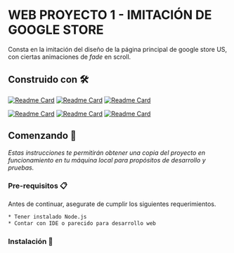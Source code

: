 # WEB PROYECTO 1 - IMITACIÓN DE GOOGLE STORE
Consta en la imitación del diseño de la página principal de google store US, con ciertas animaciones de _fade_ en scroll.

## Construido con 🛠️
[![Readme Card](https://github-readme-stats.vercel.app/api/pin/?theme=calm&username=webpack&repo=webpack)](https://github.com/webpack/webpack.git)
[![Readme Card](https://github-readme-stats.vercel.app/api/pin/?theme=calm&username=babel&repo=babel)](https://github.com/babel/babel.git)
[![Readme Card](https://github-readme-stats.vercel.app/api/pin/?theme=calm&username=npm&repo=cli)](https://github.com/npm/cli.git)

[![Readme Card](https://github-readme-stats.vercel.app/api/pin/?theme=calm&username=eslint&repo=eslint)](https://github.com/eslint/eslint.git)
[![Readme Card](https://github-readme-stats.vercel.app/api/pin/?theme=calm&username=facebook&repo=react)](https://github.com/facebook/react.git)
[![Readme Card](https://github-readme-stats.vercel.app/api/pin/?theme=calm&username=michalsnik&repo=aos)](https://github.com/michalsnik/aos.git)

## Comenzando 🚀
_Estas instrucciones te permitirán obtener una copia del proyecto en funcionamiento en tu máquina local para propósitos de desarrollo y pruebas._

### Pre-requisitos 📋
Antes de continuar, asegurate de cumplir los siguientes requerimientos.

```bash
* Tener instalado Node.js
* Contar con IDE o parecido para desarrollo web 
```
### Instalación 🔧

